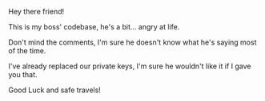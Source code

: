 Hey there friend!

This is my boss' codebase, he's a bit... angry at life.

Don't mind the comments, I'm sure he doesn't know what he's saying most of the time.

I've already replaced our private keys, I'm sure he wouldn't like it if I gave you that.

Good Luck and safe travels!